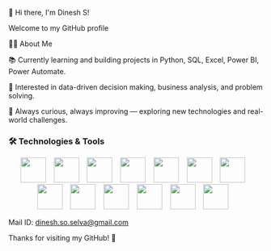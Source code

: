 👋 Hi there, I'm Dinesh S!

Welcome to my GitHub profile

🧑‍💻 About Me

📚 Currently learning and building projects in Python, SQL, Excel, Power BI, Power Automate.

🧠 Interested in data-driven decision making, business analysis, and problem solving.

🚀 Always curious, always improving — exploring new technologies and real-world challenges.

<h3>🛠️ Technologies & Tools</h3>
<p align="center">
  <!-- Excel -->
  <img src="https://img.icons8.com/color/48/microsoft-excel-2019--v1.png" height="50" />
  &nbsp;&nbsp;

  <!-- SQL (alternative vibrant cylinder-style icon) -->
  <img src="https://img.icons8.com/fluency/48/sql.png" height="50" />
  &nbsp;&nbsp;

  <!-- MySQL -->
  <img src="https://cdn.jsdelivr.net/gh/devicons/devicon/icons/mysql/mysql-original.svg" height="50" />
  &nbsp;&nbsp;

  <!-- Python -->
  <img src="https://cdn.jsdelivr.net/gh/devicons/devicon/icons/python/python-original.svg" height="50" />
  &nbsp;&nbsp;

  <!-- Pandas -->
  <img src="https://cdn.jsdelivr.net/gh/devicons/devicon/icons/pandas/pandas-original.svg" height="50" />
  &nbsp;&nbsp;

  <!-- NumPy -->
  <img src="https://cdn.jsdelivr.net/gh/devicons/devicon/icons/numpy/numpy-original.svg" height="50" />
  &nbsp;&nbsp;

  <!-- Matplotlib -->
  <img src="https://matplotlib.org/_static/images/logo2.svg" height="50" />
  &nbsp;&nbsp;

  <!-- Seaborn -->
  <img src="https://seaborn.pydata.org/_static/logo-wide-lightbg.svg" height="50" />
  &nbsp;&nbsp;

  <!-- Visual Studio Code -->
  <img src="https://cdn.jsdelivr.net/gh/devicons/devicon/icons/vscode/vscode-original.svg" height="50" />
  &nbsp;&nbsp;

  <!-- Jupyter Notebook -->
  <img src="https://cdn.jsdelivr.net/gh/devicons/devicon/icons/jupyter/jupyter-original.svg" height="50" />
  &nbsp;&nbsp;

  <!-- Power BI -->
  <img src="https://img.icons8.com/color/48/power-bi.png" height="50" />
  &nbsp;&nbsp;
  
  <!-- Power Automate -->
  <img src="https://img.icons8.com/fluency/48/microsoft-power-automate-2020.png" height="50" />
  &nbsp;&nbsp;

  <!-- Tableau -->
  <img src="https://img.icons8.com/color/48/tableau-software.png" height="50" />
  &nbsp;&nbsp;


Mail ID: dinesh.so.selva@gmail.com

Thanks for visiting my GitHub! 🚀
